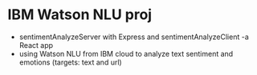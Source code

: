 # IBM Watson NLU proj
- sentimentAnalyzeServer with Express and sentimentAnalyzeClient -a React app
- using Watson NLU from IBM cloud to analyze text sentiment and emotions (targets: text and url)
